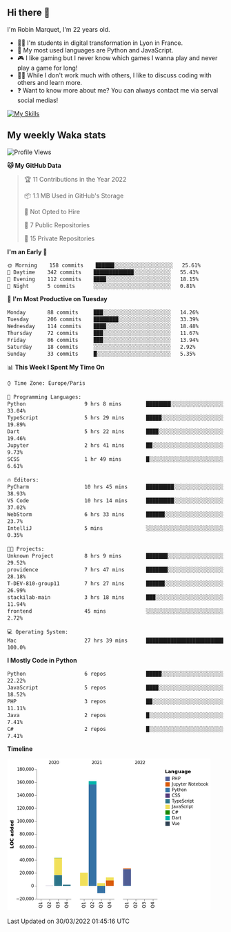## Hi there 👋

I'm Robin Marquet, I'm 22 years old.

- 👨‍💻 I'm students in digital transformation in Lyon in France.
- 🌱 My most used languages are Python and JavaScript.
- 🎮 I like gaming but I never know which games I wanna play and never play a game for long!
- 👯‍♀️ While I don't work much with others, I like to discuss coding with others and learn more.
- ❓ Want to know more about me? You can always contact me via serval social medias!

[![My Skills](https://skillicons.dev/icons?i=js,html,css,docker,express,figma,firebase,graphql,mongodb,mysql,nodejs,py,react,ts,vue)](https://skillicons.dev)

## My weekly Waka stats

<!--START_SECTION:waka-->
![Profile Views](http://img.shields.io/badge/Profile%20Views-14-blue)

**🐱 My GitHub Data** 

> 🏆 11 Contributions in the Year 2022
 > 
> 📦 1.1 MB Used in GitHub's Storage 
 > 
> 🚫 Not Opted to Hire
 > 
> 📜 7 Public Repositories 
 > 
> 🔑 15 Private Repositories  
 > 
**I'm an Early 🐤** 

```text
🌞 Morning    158 commits    ██████░░░░░░░░░░░░░░░░░░░   25.61% 
🌆 Daytime    342 commits    █████████████░░░░░░░░░░░░   55.43% 
🌃 Evening    112 commits    ████░░░░░░░░░░░░░░░░░░░░░   18.15% 
🌙 Night      5 commits      ░░░░░░░░░░░░░░░░░░░░░░░░░   0.81%

```
📅 **I'm Most Productive on Tuesday** 

```text
Monday       88 commits     ███░░░░░░░░░░░░░░░░░░░░░░   14.26% 
Tuesday      206 commits    ████████░░░░░░░░░░░░░░░░░   33.39% 
Wednesday    114 commits    ████░░░░░░░░░░░░░░░░░░░░░   18.48% 
Thursday     72 commits     ███░░░░░░░░░░░░░░░░░░░░░░   11.67% 
Friday       86 commits     ███░░░░░░░░░░░░░░░░░░░░░░   13.94% 
Saturday     18 commits     ░░░░░░░░░░░░░░░░░░░░░░░░░   2.92% 
Sunday       33 commits     █░░░░░░░░░░░░░░░░░░░░░░░░   5.35%

```


📊 **This Week I Spent My Time On** 

```text
⌚︎ Time Zone: Europe/Paris

💬 Programming Languages: 
Python                   9 hrs 8 mins        ████████░░░░░░░░░░░░░░░░░   33.04% 
TypeScript               5 hrs 29 mins       █████░░░░░░░░░░░░░░░░░░░░   19.89% 
Dart                     5 hrs 22 mins       ████░░░░░░░░░░░░░░░░░░░░░   19.46% 
Jupyter                  2 hrs 41 mins       ██░░░░░░░░░░░░░░░░░░░░░░░   9.73% 
SCSS                     1 hr 49 mins        █░░░░░░░░░░░░░░░░░░░░░░░░   6.61%

🔥 Editors: 
PyCharm                  10 hrs 45 mins      █████████░░░░░░░░░░░░░░░░   38.93% 
VS Code                  10 hrs 14 mins      █████████░░░░░░░░░░░░░░░░   37.02% 
WebStorm                 6 hrs 33 mins       ██████░░░░░░░░░░░░░░░░░░░   23.7% 
IntelliJ                 5 mins              ░░░░░░░░░░░░░░░░░░░░░░░░░   0.35%

🐱‍💻 Projects: 
Unknown Project          8 hrs 9 mins        ███████░░░░░░░░░░░░░░░░░░   29.52% 
providence               7 hrs 47 mins       ███████░░░░░░░░░░░░░░░░░░   28.18% 
T-DEV-810-group11        7 hrs 27 mins       ██████░░░░░░░░░░░░░░░░░░░   26.99% 
stackilab-main           3 hrs 18 mins       ███░░░░░░░░░░░░░░░░░░░░░░   11.94% 
frontend                 45 mins             ░░░░░░░░░░░░░░░░░░░░░░░░░   2.72%

💻 Operating System: 
Mac                      27 hrs 39 mins      █████████████████████████   100.0%

```

**I Mostly Code in Python** 

```text
Python                   6 repos             █████░░░░░░░░░░░░░░░░░░░░   22.22% 
JavaScript               5 repos             ████░░░░░░░░░░░░░░░░░░░░░   18.52% 
PHP                      3 repos             ██░░░░░░░░░░░░░░░░░░░░░░░   11.11% 
Java                     2 repos             █░░░░░░░░░░░░░░░░░░░░░░░░   7.41% 
C#                       2 repos             █░░░░░░░░░░░░░░░░░░░░░░░░   7.41%

```


**Timeline**

![Chart not found](https://raw.githubusercontent.com/rmarquet21/rmarquet21/main/charts/bar_graph.png) 


 Last Updated on 30/03/2022 01:45:16 UTC
<!--END_SECTION:waka-->
